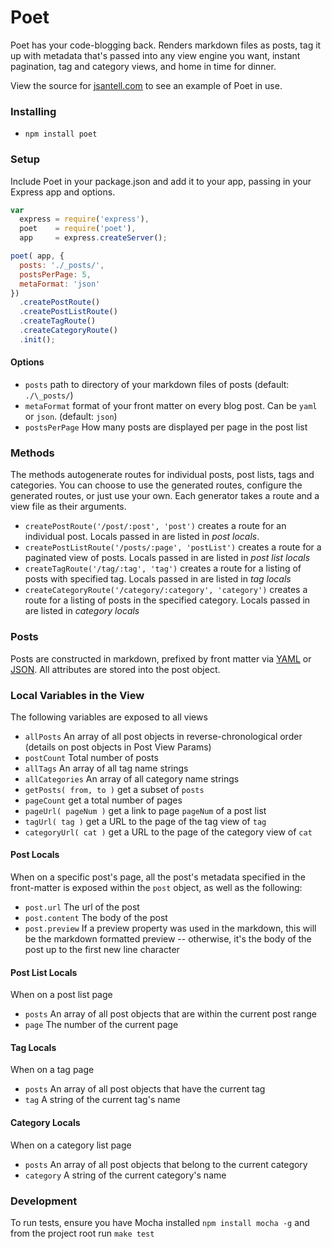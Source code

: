 Poet
======

Poet has your code-blogging back. Renders markdown files as posts, tag it up with metadata that's passed into any view engine you want, instant pagination, tag and category views, and home in time for dinner.

View the source for [jsantell.com](https://github.com/jsantell/jsantell.com) to see an example of Poet in use.

### Installing

* `npm install poet`

### Setup

Include Poet in your package.json and add it to your app, passing in your Express app and options.
```javascript
var
  express = require('express'),
  poet    = require('poet'),
  app     = express.createServer();

poet( app, {
  posts: './_posts/',
  postsPerPage: 5,
  metaFormat: 'json'
})
  .createPostRoute()
  .createPostListRoute()
  .createTagRoute()
  .createCategoryRoute()
  .init();
```

#### Options

* `posts` path to directory of your markdown files of posts (default: `./\_posts/`)
* `metaFormat` format of your front matter on every blog post. Can be `yaml` or `json`. (default: `json`)
* `postsPerPage` How many posts are displayed per page in the post list

### Methods

The methods autogenerate routes for individual posts, post lists, tags and categories. You can choose to use the generated routes, configure the generated routes, or just use your own. Each generator takes a route and a view file as their arguments.

* `createPostRoute('/post/:post', 'post')` creates a route for an individual post. Locals passed in are listed in *post locals*.
* `createPostListRoute('/posts/:page', 'postList')` creates a route for a paginated view of posts. Locals passed in are listed in *post list locals*
* `createTagRoute('/tag/:tag', 'tag')` creates a route for a listing of posts with specified tag. Locals passed in are listed in *tag locals*
* `createCategoryRoute('/category/:category', 'category')` creates a route for a listing of posts in the specified category. Locals passed in are listed in *category locals*

### Posts

Posts are constructed in markdown, prefixed by front matter via [YAML](https://github.com/mojombo/jekyll/wiki/YAML-Front-Matter) or [JSON](https://github.com/jsantell/node-json-front-matter). All attributes are stored into the post object.

### Local Variables in the View

The following variables are exposed to all views

* `allPosts` An array of all post objects in reverse-chronological order (details on post objects in Post View Params)
* `postCount` Total number of posts
* `allTags` An array of all tag name strings
* `allCategories` An array of all category name strings
* `getPosts( from, to )` get a subset of `posts`
* `pageCount` get a total number of pages
* `pageUrl( pageNum )` get a link to page `pageNum` of a post list
* `tagUrl( tag )` get a URL to the page of the tag view of `tag`
* `categoryUrl( cat )` get a URL to the page of the category view of `cat`

#### Post Locals

When on a specific post's page, all the post's metadata specified in the front-matter is exposed within the `post` object, as well as the following:

* `post.url` The url of the post
* `post.content` The body of the post
* `post.preview` If a preview property was used in the markdown, this will be the markdown formatted preview -- otherwise, it's the body of the post up to the first new line character

#### Post List Locals

When on a post list page 
* `posts` An array of all post objects that are within the current post range
* `page` The number of the current page

#### Tag Locals 

When on a tag page
* `posts` An array of all post objects that have the current tag
* `tag` A string of the current tag's name

#### Category Locals

When on a category list page
* `posts` An array of all post objects that belong to the current category
* `category` A string of the current category's name

### Development

To run tests, ensure you have Mocha installed `npm install mocha -g` and from the project root run `make test`
